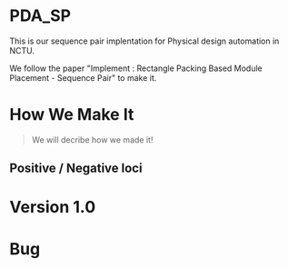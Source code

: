 # PDA_SP
This is our sequence pair implentation for Physical design automation in NCTU.

We follow the paper "Implement : Rectangle Packing Based Module Placement - Sequence Pair" to make it.

# How We Make It
>We will decribe how we made it!
## Positive / Negative loci

# Version 1.0

# Bug
